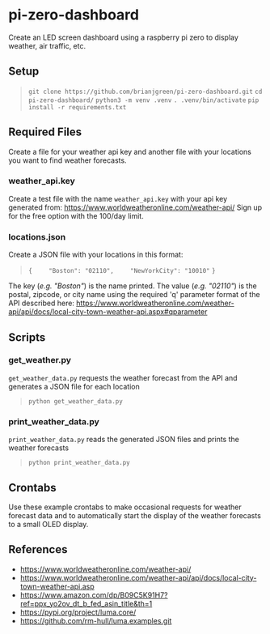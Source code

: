 # pi-zero-dashboard
Create an LED screen dashboard using a raspberry pi zero to display weather, air traffic, etc.

## Setup

>`git clone https://github.com/brianjgreen/pi-zero-dashboard.git`
>`cd pi-zero-dashboard/`
>`python3 -m venv .venv`
>`. .venv/bin/activate`
>`pip install -r requirements.txt`

## Required Files
Create a file for your weather api key and another file with your locations you want to find weather forecasts.

### weather_api.key
Create a test file with the name `weather_api.key` with your api key generated from: https://www.worldweatheronline.com/weather-api/
Sign up for the free option with the 100/day limit.

### locations.json
Create a JSON file with your locations in this format:
>`{`
>`    "Boston": "02110",`
>`    "NewYorkCity": "10010"`
>`}`

The key (*e.g. "Boston"*) is the name printed. The value (*e.g. "02110"*) is the postal, zipcode, or city name using the required 'q' parameter format of the API described here: https://www.worldweatheronline.com/weather-api/api/docs/local-city-town-weather-api.aspx#qparameter 

## Scripts
### get_weather.py
`get_weather_data.py` requests the weather forecast from the API and generates a JSON file for each location
>`python get_weather_data.py`

### print_weather_data.py
`print_weather_data.py` reads the generated JSON files and prints the weather forecasts
>`python print_weather_data.py`

## Crontabs
Use these example crontabs to make occasional requests for weather forecast data and to automatically start the display of the weather forecasts to a small OLED display.

## References
- https://www.worldweatheronline.com/weather-api/
- https://www.worldweatheronline.com/weather-api/api/docs/local-city-town-weather-api.asp
- https://www.amazon.com/dp/B09C5K91H7?ref=ppx_yo2ov_dt_b_fed_asin_title&th=1
- https://pypi.org/project/luma.core/
- https://github.com/rm-hull/luma.examples.git

